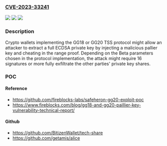 ### [CVE-2023-33241](https://cve.mitre.org/cgi-bin/cvename.cgi?name=CVE-2023-33241)
![](https://img.shields.io/static/v1?label=Product&message=Wallet&color=blue)
![](https://img.shields.io/static/v1?label=Version&message=%3D%2018%20&color=brighgreen)
![](https://img.shields.io/static/v1?label=Vulnerability&message=Private%20Key%20Exfiltration&color=brighgreen)

### Description

Crypto wallets implementing the GG18 or GG20 TSS protocol might allow an attacker to extract a full ECDSA private key by injecting a malicious pallier key and cheating in the range proof. Depending on the Beta parameters chosen in the protocol implementation, the attack might require 16 signatures or more fully exfiltrate the other parties' private key shares.

### POC

#### Reference
- https://github.com/fireblocks-labs/safeheron-gg20-exploit-poc
- https://www.fireblocks.com/blog/gg18-and-gg20-paillier-key-vulnerability-technical-report/

#### Github
- https://github.com/BitizenWallet/tech-share
- https://github.com/getamis/alice

